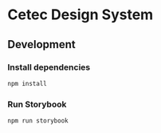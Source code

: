 # Cetec Design System

## Development

### Install dependencies

```bash
npm install
```

### Run Storybook

```bash
npm run storybook
```
